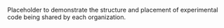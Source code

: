 Placeholder to demonstrate the structure and placement of experimental code
being shared by each organization.
